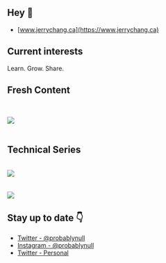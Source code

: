 ## Hey 👋 

- [www.jerrychang.ca](https://www.jerrychang.ca)

## Current interests

Learn. Grow. Share.

## Fresh Content

<div style="padding-top: 2rem;">
    <a href="https://www.jerrychang.ca/writing/a-primer-on-serverless">
      <img src="https://www.jerrychang.ca/_next/image?url=%2Fimages%2Flatest-writing.webp&w=3840&q=75" />
    </a>
</div>

<br />

## Technical Series 

<br />
<a href="https://www.jerrychang.ca/writing/aws-aurora-technical-series">
  <img src="https://www.jerrychang.ca/_next/image?url=%2Fimages%2Ffeatured-writing-aurora.webp&w=3840&q=75" />
</a>

<br />
<br />
<br />

<a href="https://www.jerrychang.ca/writing/introducing-aws-ecs-technical-series">
  <img src="https://www.jerrychang.ca/_next/image?url=%2Fimages%2Ffeatured-writing-ecs.webp&w=3840&q=75" />
</a>

## Stay up to date 👇

- [Twitter - @probablynull](https://twitter.com/probablynull)
- [Instagram - @probablynull](https://www.instagram.com/probablynull/)
- [Twitter - Personal](https://twitter.com/jerry__chang)
